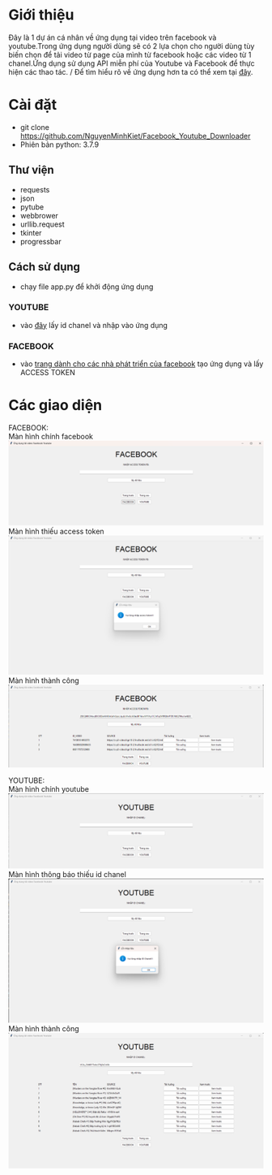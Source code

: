 # Giới thiệu
Đây là 1 dự án cá nhân về ứng dụng tại video trên facebook và youtube.Trong ứng dụng người dùng sẽ có 2 lựa chọn cho người dùng tùy biến chọn để tải video từ page của mình từ facebook hoặc các video từ 1 chanel.Ứng dụng sử dụng API miễn phí của Youtube và Facebook để thực hiện các thao tác. /
Để tìm hiểu rõ về ứng dụng hơn ta có thể xem tại [đây](3120410270_NguyenMinhKiet_Facebook_Youtube_Downloader).
# Cài đặt
* git clone https://github.com/NguyenMinhKiet/Facebook_Youtube_Downloader
* Phiên bản python: 3.7.9

## Thư viện
* requests            
* json                
* pytube              
* webbrower           
* urllib.request      
* tkinter             
* progressbar     

## Cách sử dụng
* chạy file app.py để khởi động ứng dụng
### YOUTUBE
* vào [đây](https://commentpicker.com/youtube-channel-id.php) lấy id chanel và nhập vào ứng dụng
### FACEBOOK
* vào [trang dành cho các nhà phát triển của facebook](https://developers.facebook.com/?locale=vi_VN) tạo ứng dụng và lấy ACCESS TOKEN
# Các giao diện
FACEBOOK:\
Màn hình chính facebook
![Màn hình chính facebook](ManHinhChinhFacebook.png)
Màn hình thiếu access token
![Màn hình thiếu access token](thongbaoThieuACCESSTOKEN.png)
Màn hình thành công
![Màn hình thành công](ketquaFACEBOOK.png)

YOUTUBE:\
Màn hình chính youtube
![Màn hình chính youtube](ManHinhChinhYoutube.png)
Màn hình thông báo thiếu id chanel
![Màn hình thông báo thiếu  id chanel](thongbaoThieuIDCHANEL.png)
Màn hình thành công
![Màn hình thành công](ketquaYOUTUBE.png)
